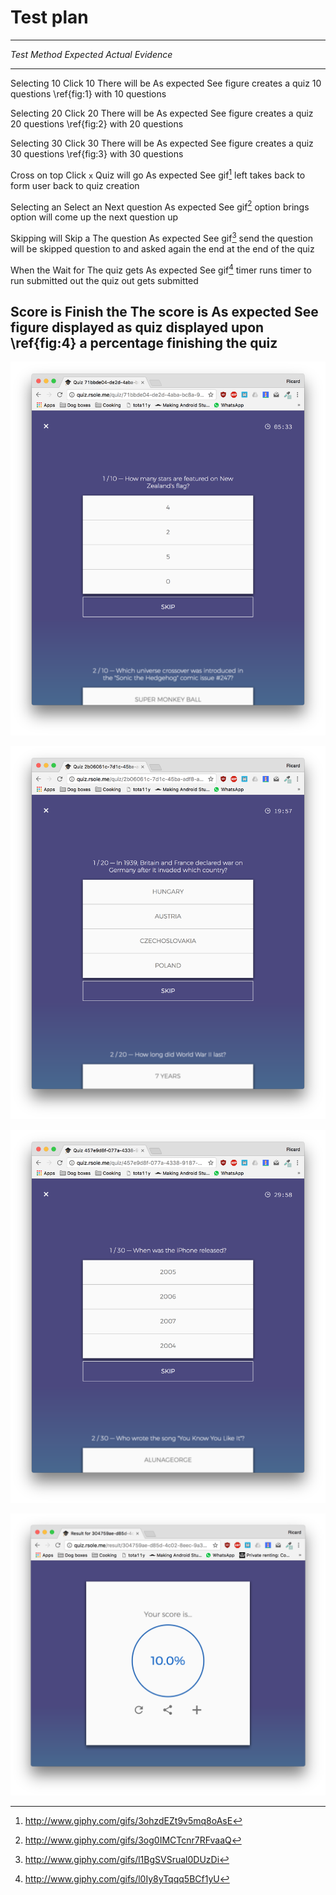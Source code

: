 # Test plan

--------------------------------------------------------------------------------
*Test*         *Method*        *Expected*        *Actual*        *Evidence*
-------------- ------------- ----------------- --------------- -----------------
Selecting 10   Click 10      There will be     As expected     See figure
creates a quiz               10 questions                      \ref{fig:1}
with 10
questions


Selecting 20   Click 20      There will be     As expected     See figure
creates a quiz               20 questions                      \ref{fig:2}
with 20
questions


Selecting 30   Click 30      There will be     As expected     See figure
creates a quiz               30 questions                      \ref{fig:3}
with 30
questions


Cross on top   Click `x`     Quiz will go      As expected     See gif[^1]
left takes                   back to form
user back to
quiz creation

Selecting an   Select an     Next question     As expected     See gif[^2]
option brings  option        will come up
the next
question up

Skipping will  Skip a        The question      As expected     See gif[^3]
send the       question      will be skipped
question to                  and asked again
the end                      at the end of
                             the quiz

When the       Wait for      The quiz gets     As expected     See gif[^4]
timer runs     timer to run  submitted
out the quiz   out
gets submitted

Score is       Finish the     The score is     As expected     See figure
displayed as   quiz           displayed upon                   \ref{fig:4}
a percentage                  finishing the
                              quiz
--------------------------------------------------------------------------------

![10 Questions\label{fig:1}](report/images/00.png)

![20 Questions\label{fig:2}](report/images/01.png)

![30 Questions\label{fig:3}](report/images/02.png)

![Quiz result\label{fig:4}](report/images/03.png)

[^1]: http://www.giphy.com/gifs/3ohzdEZt9v5mq8oAsE
[^2]: http://www.giphy.com/gifs/3og0IMCTcnr7RFvaaQ
[^3]: http://www.giphy.com/gifs/l1BgSVSrual0DUzDi
[^4]: http://www.giphy.com/gifs/l0Iy8yTqqq5BCf1yU
